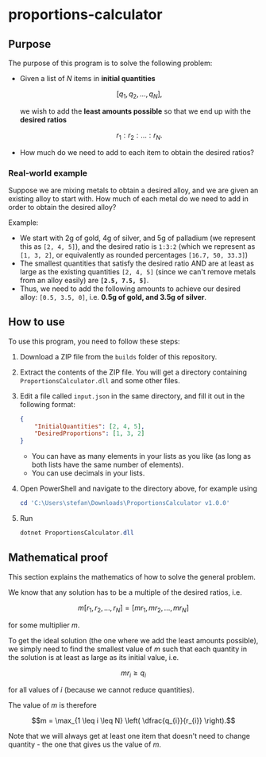 # proportions-calculator

## Purpose

The purpose of this program is to solve the following problem:

- Given a list of $N$ items in **initial quantities**

    $$[ q_{1}, q_{2}, ... , q_{N} ],$$

  we wish to add the **least amounts possible** so that we end up with the **desired ratios**

    $$r_{1} : r_{2} : ... : r_{N}.$$

- How much do we need to add to each item to obtain the desired ratios?

### Real-world example

Suppose we are mixing metals to obtain a desired alloy, and we are given an existing alloy to start with. How much of each metal do we need to add in order to obtain the desired alloy?

Example:

- We start with 2g of gold, 4g of silver, and 5g of palladium (we represent this as `[2, 4, 5]`), and the desired ratio is `1:3:2` (which we represent as `[1, 3, 2]`, or equivalently as rounded percentages `[16.7, 50, 33.3]`)
- The smallest quantities that satisfy the desired ratio AND are at least as large as the existing quantities `[2, 4, 5]` (since we can't remove metals from an alloy easily) are **`[2.5, 7.5, 5]`**.
- Thus, we need to add the following amounts to achieve our desired alloy: `[0.5, 3.5, 0]`, i.e. **0.5g of gold, and 3.5g of silver**.

## How to use

To use this program, you need to follow these steps:

1. Download a ZIP file from the `builds` folder of this repository.

2. Extract the contents of the ZIP file. You will get a directory containing `ProportionsCalculator.dll` and some other files.

3. Edit a file called `input.json` in the same directory, and fill it out in the following format:

    ```json
    {
        "InitialQuantities": [2, 4, 5],
        "DesiredProportions": [1, 3, 2]
    }
    ```

    - You can have as many elements in your lists as you like (as long as both lists have the same number of elements).
    - You can use decimals in your lists.

4. Open PowerShell and navigate to the directory above, for example using

    ```powershell
    cd 'C:\Users\stefan\Downloads\ProportionsCalculator v1.0.0'
    ```

5. Run

   ```powershell
   dotnet ProportionsCalculator.dll
   ```

## Mathematical proof

This section explains the mathematics of how to solve the general problem.

We know that any solution has to be a multiple of the desired ratios, i.e.

$$m[r_{1}, r_{2}, ... , r_{N}] = [mr_{1}, mr_{2}, ... , mr_{N}]$$

for some multiplier $m$.

To get the ideal solution (the one where we add the least amounts possible), we simply need to find the smallest value of $m$ such that each quantity in the solution is at least as large as its initial value, i.e.

$$mr_{i} \geq q_{i}$$

for all values of $i$ (because we cannot reduce quantities).

The value of $m$ is therefore

$$m = \max_{1 \leq i \leq N} \left( \dfrac{q_{i}}{r_{i}} \right).$$

Note that we will always get at least one item that doesn't need to change quantity - the one that gives us the value of $m$.